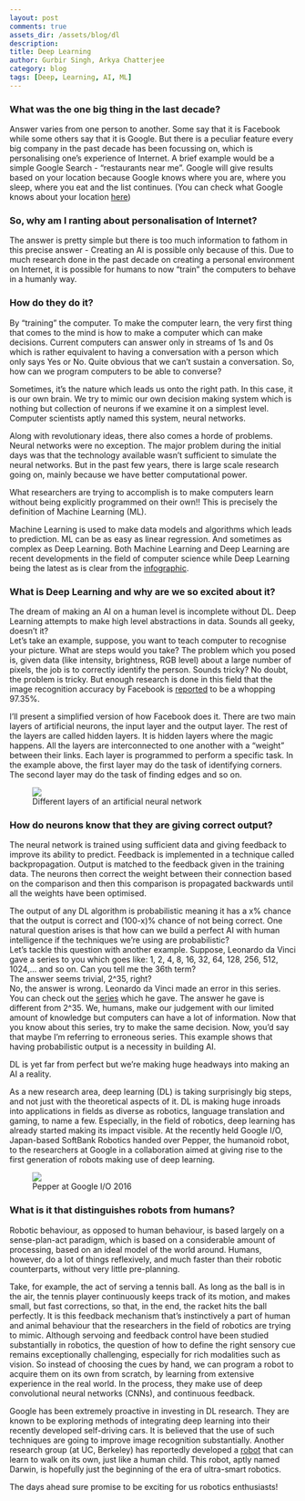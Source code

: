 ```yaml
---
layout: post
comments: true
assets_dir: /assets/blog/dl
description: 
title: Deep Learning
author: Gurbir Singh, Arkya Chatterjee
category: blog
tags: [Deep, Learning, AI, ML]
---
```


### What was the one big thing in the last decade?  
Answer varies from one person to another. Some say that it is Facebook while some others say that it is Google. But there is a peculiar feature every big company in the past decade has been focussing on, which is personalising one’s experience of Internet. A brief example would be a simple Google Search - “restaurants near me”. Google will give results based on your location because Google knows where you are, where you sleep, where you eat and the list continues. (You can check what Google knows about your location [here](https://maps.google.com/locationhistory/b/0))  

### So, why am I ranting about personalisation of Internet?
The answer is pretty simple but there is too much information to fathom in this precise answer - Creating an AI is possible only because of this. Due to much research done in the past decade on creating a personal environment on Internet, it is possible for humans to now “train” the computers to behave in a humanly way.  

### How do they do it?
By “training” the computer. To make the computer learn, the very first thing that comes to the mind is how to make a computer which can make decisions. Current computers can answer only in streams of 1s and 0s which is rather equivalent to having a conversation with a person which only says Yes or No. Quite obvious that we can’t sustain a conversation. So, how can we program computers to be able to converse?  

Sometimes, it’s the nature which leads us onto the right path. In this case, it is our own brain. We try to mimic our own decision making system which is nothing but collection of neurons if we examine it on a simplest level. Computer scientists aptly named this system, neural networks.  

Along with revolutionary ideas, there also comes a horde of problems. Neural networks were no exception. The major problem during the initial days was that the technology available wasn’t sufficient to simulate the neural networks. But in the past few years, there is large scale research going on, mainly because we have better computational power.  

What researchers are trying to accomplish is to make computers learn without being explicitly programmed on their own!! This is precisely the definition of Machine Learning (ML).  

Machine Learning is used to make data models and algorithms which leads to prediction. ML can be as easy as linear regression. And sometimes as complex as Deep Learning. Both Machine Learning and Deep Learning are recent developments in the field of computer science while Deep Learning being the latest as is clear from the [infographic](https://www.google.co.in/trends/explore#q=deep%20learning%2C%20machine%20learning&cmpt=q&tz=Etc%2FGMT-5%3A30).  


### What is Deep Learning and why are we so excited about it?
The dream of making an AI on a human level is incomplete without DL. Deep Learning attempts to make high level abstractions in data. Sounds all geeky, doesn’t it?  
Let’s take an example, suppose, you want to teach computer to recognise your picture. What are steps would you take? The problem which you posed is, given data (like intensity, brightness, RGB level) about a large number of pixels, the job is to correctly identify the person. Sounds tricky? No doubt, the problem is tricky. But enough research is done in this field that the image recognition accuracy by Facebook is [reported](https://research.facebook.com/publications/deepface-closing-the-gap-to-human-level-performance-in-face-verification/) to be a whopping 97.35%.  

I’ll present a simplified version of how Facebook does it. There are two main layers of artificial neurons, the input layer and the output layer. The rest of the layers are called hidden layers. It is hidden layers where the magic happens. All the layers are interconnected to one another with a “weight” between their links. Each layer is programmed to perform a specific task. In the example above, the first layer may do the task of identifying corners. The second layer may do the task of finding edges and so on.  

<figure>
	<img src="{{site.baseurl}}{{page.assets_dir}}/DL_blog.png">
	<figcaption>Different layers of an artificial neural network</figcaption>
</figure>

### How do neurons know that they are giving correct output?   
The neural network is trained using sufficient data and giving feedback to improve its ability to predict. Feedback is implemented in a technique called backpropagation. Output is matched to the feedback given in the training data. The neurons then correct the weight between their connection based on the comparison and then this comparison is propagated backwards until all the weights have been optimised.  

The output of any DL algorithm is probabilistic meaning it has a x% chance that the output is correct and (100-x)% chance of not being correct. One natural question arises is that how can we build a perfect AI with human intelligence if the techniques we’re using are probabilistic?  
Let’s tackle this question with another example. Suppose, Leonardo da Vinci gave a series to you which goes like: 1, 2, 4, 8, 16, 32, 64, 128, 256, 512, 1024,... and so on. Can you tell me the 36th term?  
The answer seems trivial, 2^35, right?  
No, the answer is wrong. Leonardo da Vinci made an error in this series. You can check out the [series](http://oeis.org/A221180) which he gave. The answer he gave is different from 2^35. We, humans, make our judgement with our limited amount of knowledge but computers can have a lot of information. Now that you know about this series, try to make the same decision. Now, you’d say that maybe I’m referring to erroneous series. This example shows that having probabilistic output is a necessity in building AI.  

DL is yet far from perfect but we’re making huge headways into making an AI a reality.   

As a new research area, deep learning (DL) is taking surprisingly big steps, and not just with the theoretical aspects of it. DL is making huge inroads into applications in fields as diverse as robotics, language translation and gaming, to name a few. Especially, in the field of robotics, deep learning has already started making its impact visible. At the recently held Google I/O, Japan-based SoftBank Robotics handed over Pepper, the humanoid robot, to the researchers at Google in a collaboration aimed at giving rise to the first generation of robots making use of deep learning.  

<figure>
	<img src="{{site.baseurl}}{{page.assets_dir}}/pepper.jpg">
	<figcaption>Pepper at Google I/O 2016</figcaption>
</figure>

### What is it that distinguishes robots from humans?
Robotic behaviour, as opposed to human behaviour, is based largely on a sense-plan-act paradigm, which is based on a considerable amount of processing, based on an ideal model of the world around. Humans, however, do a lot of things reflexively, and much faster than their robotic counterparts, without very little pre-planning.  

Take, for example, the act of serving a tennis ball. As long as the ball is in the air, the tennis player continuously keeps track of its motion, and makes small, but fast corrections, so that, in the end, the racket hits the ball perfectly. It is this feedback mechanism that’s instinctively a part of human and animal behaviour that the researchers in the field of robotics are trying to mimic. Although servoing and feedback control have been studied substantially in robotics, the question of how to define the right sensory cue remains exceptionally challenging, especially for rich modalities such as vision. So instead of choosing the cues by hand, we can program a robot to acquire them on its own from scratch, by learning from extensive experience in the real world. In the process, they make use of deep convolutional neural networks (CNNs), and continuous feedback.  

Google has been extremely proactive in investing in DL research. They are known to be exploring methods of integrating deep learning into their recently developed self-driving cars. It is believed that the use of such techniques are going to improve image recognition substantially. Another research group (at UC, Berkeley) has reportedly developed a [robot](https://blogs.nvidia.com/blog/2016/01/15/deep-learning-robot-walk/) that can learn to walk on its own, just like a human child. This robot, aptly named Darwin, is hopefully just the beginning of the era of ultra-smart robotics.  

The days ahead sure promise to be exciting for us robotics enthusiasts!  
